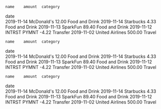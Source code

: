 	name	amount	category
date			
2019-11-14	McDonald's	12.00	Food and Drink
2019-11-14	Starbucks	4.33	Food and Drink
2019-11-13	SparkFun	89.40	Food and Drink
2019-11-12	INTRST PYMNT	-4.22	Transfer
2019-11-02	United Airlines	500.00	Travel

	name	amount	category
date			
2019-11-14	McDonald's	12.00	Food and Drink
2019-11-14	Starbucks	4.33	Food and Drink
2019-11-13	SparkFun	89.40	Food and Drink
2019-11-12	INTRST PYMNT	-4.22	Transfer
2019-11-02	United Airlines	500.00	Travel

	name	amount	category
date			
2019-11-14	McDonald's	12.00	Food and Drink
2019-11-14	Starbucks	4.33	Food and Drink
2019-11-13	SparkFun	89.40	Food and Drink
2019-11-12	INTRST PYMNT	-4.22	Transfer
2019-11-02	United Airlines	500.00	Travel